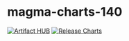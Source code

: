 # magma-charts-140

[![Artifact HUB](https://img.shields.io/endpoint?url=https://artifacthub.io/badge/repository/magma-charts-140)](https://artifacthub.io/packages/search?repo=magma-charts-140)
[![Release Charts](https://github.com/ShubhamTatvamasi/magma-charts-140/workflows/Release%20Charts/badge.svg)](https://github.com/ShubhamTatvamasi/magma-charts-140/actions)

